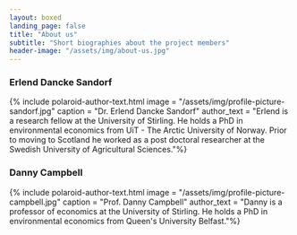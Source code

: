 ```yaml
---
layout: boxed
landing_page: false
title: "About us"
subtitle: "Short biographies about the project members"
header-image: "/assets/img/about-us.jpg"
---
```


### Erlend Dancke Sandorf
{% include polaroid-author-text.html image = "/assets/img/profile-picture-sandorf.jpg" caption = "Dr. Erlend Dancke Sandorf" author_text = "Erlend is a research fellow at the University of Stirling. He holds a PhD in environmental economics from UiT - The Arctic University of Norway. Prior to moving to Scotland he worked as a post doctoral researcher at the Swedish University of Agricultural Sciences."%}





### Danny Campbell

{% include polaroid-author-text.html image = "/assets/img/profile-picture-campbell.jpg" caption = "Prof. Danny Campbell" author_text = "Danny is a professor of economics at the University of Stirling. He holds a PhD in environmental economics from Queen's University Belfast."%}
